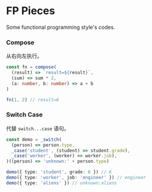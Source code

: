 # FP Pieces

Some functional programming style's codes.

### Compose

从右向左执行。

```ts
const fn = compose(
  (result) => `result=${result}`,
  (sum) => sum * 2,
  (a: number, b: number) => a + b
)

fn(1, 2) // result=6
```

### Switch Case

代替 `switch...case` 语句。

```ts
const demo = _switch(
  (person) => person.type,
  _case('student', (student) => student.grade),
  _case('worker', (worker) => worker.job),
)((person) => 'unknown:' + person.type)

demo({ type: 'student', grade: 6 }) // 6
demo({ type: 'worker', job: 'engineer' }) // engineer
demo({ type: 'aliens' }) // unknown:aliens
```